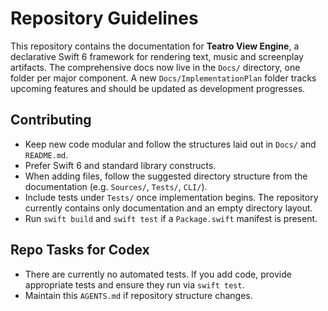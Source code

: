 # Repository Guidelines

This repository contains the documentation for **Teatro View Engine**, a declarative Swift 6 framework for rendering text, music and screenplay artifacts. The comprehensive docs now live in the `Docs/` directory, one folder per major component. A new `Docs/ImplementationPlan` folder tracks upcoming features and should be updated as development progresses.

## Contributing
- Keep new code modular and follow the structures laid out in `Docs/` and `README.md`.
- Prefer Swift 6 and standard library constructs.
- When adding files, follow the suggested directory structure from the documentation (e.g. `Sources/`, `Tests/`, `CLI/`).
- Include tests under `Tests/` once implementation begins. The repository currently contains only documentation and an empty directory layout.
- Run `swift build` and `swift test` if a `Package.swift` manifest is present.

## Repo Tasks for Codex
- There are currently no automated tests. If you add code, provide appropriate tests and ensure they run via `swift test`.
- Maintain this `AGENTS.md` if repository structure changes.
